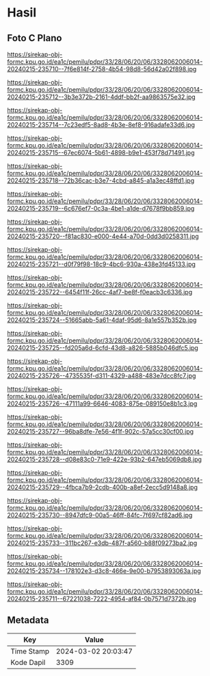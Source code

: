 # Hasil

## Foto C Plano

https://sirekap-obj-formc.kpu.go.id/ea1c/pemilu/pdpr/33/28/06/20/06/3328062006014-20240215-235710--7f6e814f-2758-4b54-98d8-56d42a02f898.jpg

https://sirekap-obj-formc.kpu.go.id/ea1c/pemilu/pdpr/33/28/06/20/06/3328062006014-20240215-235712--3b3e372b-2161-4ddf-bb2f-aa9863575e32.jpg

https://sirekap-obj-formc.kpu.go.id/ea1c/pemilu/pdpr/33/28/06/20/06/3328062006014-20240215-235714--7c23edf5-8ad8-4b3e-8ef8-916adafe33d6.jpg

https://sirekap-obj-formc.kpu.go.id/ea1c/pemilu/pdpr/33/28/06/20/06/3328062006014-20240215-235715--67ec6074-5b61-4898-b9e1-453f78d71491.jpg

https://sirekap-obj-formc.kpu.go.id/ea1c/pemilu/pdpr/33/28/06/20/06/3328062006014-20240215-235718--72b36cac-b3e7-4cbd-a845-a1a3ec48ffd1.jpg

https://sirekap-obj-formc.kpu.go.id/ea1c/pemilu/pdpr/33/28/06/20/06/3328062006014-20240215-235719--6c676ef7-0c3a-4be1-a1de-d7678f9bb859.jpg

https://sirekap-obj-formc.kpu.go.id/ea1c/pemilu/pdpr/33/28/06/20/06/3328062006014-20240215-235720--f81ac830-e000-4e44-a70d-0dd3d0258311.jpg

https://sirekap-obj-formc.kpu.go.id/ea1c/pemilu/pdpr/33/28/06/20/06/3328062006014-20240215-235721--d0f79f98-18c9-4bc6-930a-438e3fd45133.jpg

https://sirekap-obj-formc.kpu.go.id/ea1c/pemilu/pdpr/33/28/06/20/06/3328062006014-20240215-235722--6454f11f-26cc-4af7-be8f-f0eacb3c6336.jpg

https://sirekap-obj-formc.kpu.go.id/ea1c/pemilu/pdpr/33/28/06/20/06/3328062006014-20240215-235724--51665abb-5a61-4daf-95d6-8a1e557b352b.jpg

https://sirekap-obj-formc.kpu.go.id/ea1c/pemilu/pdpr/33/28/06/20/06/3328062006014-20240215-235725--fd205a6d-6cfd-43d8-a826-5885b046dfc5.jpg

https://sirekap-obj-formc.kpu.go.id/ea1c/pemilu/pdpr/33/28/06/20/06/3328062006014-20240215-235726--4735535f-d311-4329-a488-483e7dcc8fc7.jpg

https://sirekap-obj-formc.kpu.go.id/ea1c/pemilu/pdpr/33/28/06/20/06/3328062006014-20240215-235726--47111a99-6646-4083-875e-089150e8b1c3.jpg

https://sirekap-obj-formc.kpu.go.id/ea1c/pemilu/pdpr/33/28/06/20/06/3328062006014-20240215-235727--96ba8dfe-7e56-4f1f-902c-57a5cc30cf00.jpg

https://sirekap-obj-formc.kpu.go.id/ea1c/pemilu/pdpr/33/28/06/20/06/3328062006014-20240215-235728--d08e83c0-71e9-422e-93b2-647eb5069db8.jpg

https://sirekap-obj-formc.kpu.go.id/ea1c/pemilu/pdpr/33/28/06/20/06/3328062006014-20240215-235729--4fbca7b9-2cdb-400b-a8ef-2ecc5d9148a8.jpg

https://sirekap-obj-formc.kpu.go.id/ea1c/pemilu/pdpr/33/28/06/20/06/3328062006014-20240215-235730--8947dfc9-00a5-46ff-84fc-7f697cf82ad6.jpg

https://sirekap-obj-formc.kpu.go.id/ea1c/pemilu/pdpr/33/28/06/20/06/3328062006014-20240215-235733--311bc267-e3db-487f-a560-b88f09273ba2.jpg

https://sirekap-obj-formc.kpu.go.id/ea1c/pemilu/pdpr/33/28/06/20/06/3328062006014-20240215-235734--178102e3-d3c8-466e-9e00-b7953893063a.jpg

https://sirekap-obj-formc.kpu.go.id/ea1c/pemilu/pdpr/33/28/06/20/06/3328062006014-20240215-235711--67221038-7222-4954-af84-0b7571d7372b.jpg


## Metadata

| Key        | Value               |
| ---------- | ------------------- |
| Time Stamp | 2024-03-02 20:03:47 |
| Kode Dapil | 3309                |



